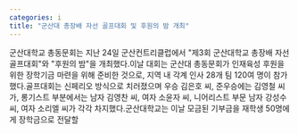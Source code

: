 ```yaml
---
categories: i
title: "군산대 총장배 자선 골프대회 및 후원의 밤 개최"
---
```

군산대학교 총동문회는 지난 24일 군산컨트리클럽에서 "제3회 군산대학교 총장배 자선 골프대회"와 "후원의 밤"을 개최했다.이날 대회는 군산대 총동문회가 인재육성 후원을 위한 장학기금 마련을 위해 준비한 것으로, 지역 내 각계 인사 28개 팀 120여 명이 참가했다.골프대회는 신페리오 방식으로 치러졌으며 우승 김은호 씨, 준우승에는 김영철 씨가, 롱기스트 부분에서는 남자 김영찬 씨, 여자 소윤자 씨, 니어리스트 부문 남자 강성수 씨, 여자 소리엘 씨가 각각 차지했다.군산대학교는 이날 모금된 기부금을 재학생 50명에게 장학금으로 전달할
